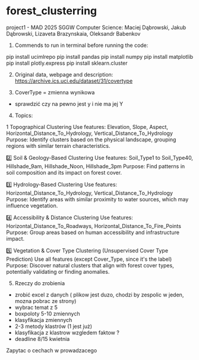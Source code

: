 # forest_clusterring
 project1 - MAD 2025 SGGW Computer Science: Maciej Dąbrowski, Jakub Dąbrowski, Lizaveta Brazynskaia, Oleksandr Babenkov


1) Commends to run in terminal before running the code:

pip install ucimlrepo
pip install pandas
pip install numpy
pip install matplotlib
pip install plotly.express
pip install sklearn.cluster



2) Original data, webpage and description:   https://archive.ics.uci.edu/dataset/31/covertype

3) CoverType = zmienna wynikowa
- sprawdzić czy na pewno jest y i nie ma jej Y


4) Topics:

1 Topographical Clustering
Use features: Elevation, Slope, Aspect, Horizontal_Distance_To_Hydrology, Vertical_Distance_To_Hydrology
Purpose: Identify clusters based on the physical landscape, grouping regions with similar terrain characteristics.

2️⃣ Soil & Geology-Based Clustering
Use features: Soil_Type1 to Soil_Type40, Hillshade_9am, Hillshade_Noon, Hillshade_3pm
Purpose: Find patterns in soil composition and its impact on forest cover.

3️⃣ Hydrology-Based Clustering
Use features: Horizontal_Distance_To_Hydrology, Vertical_Distance_To_Hydrology
Purpose: Identify areas with similar proximity to water sources, which may influence vegetation.

4️⃣ Accessibility & Distance Clustering
Use features: Horizontal_Distance_To_Roadways, Horizontal_Distance_To_Fire_Points
Purpose: Group areas based on human accessibility and infrastructure impact.

5️⃣ Vegetation & Cover Type Clustering (Unsupervised Cover Type Prediction)
Use all features (except Cover_Type, since it's the label)
Purpose: Discover natural clusters that align with forest cover types, potentially validating or finding anomalies.





5) Rzeczy do zrobienia

+ zrobić excel z danych ( plikow jest duzo, chodzi by zespolic w jeden, mozna pobrac ze strony)
+ wybrac temat z 5 
+ boxpoloty 5-10 zmiennych
+ klasyfikacja zmiennych
+ 2-3 metody klastrów (1 jest już)
+ klasyfikacja z klastrow wzgledem faktow ?
+ deadline 8/15 kwietnia


Zapytac o cechach w prowadzacego